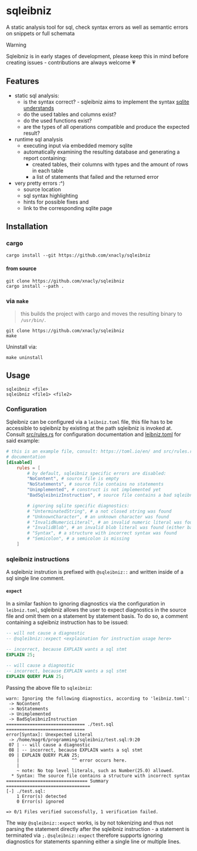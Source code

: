 # sqleibniz

A static analysis tool for sql, check syntax errors as well as semantic errors on snippets or full schemata


> [!WARNING]  
> Sqleibniz is in early stages of development, please keep this in mind before
> creating issues - contributions are always welcome 💗

## Features

- static sql analysis:
  - is the syntax correct? - sqleibniz aims to implement the syntax [sqlite understands](https://www.sqlite.org/lang.html)
  - do the used tables and columns exist?
  - do the used functions exist?
  - are the types of all operations compatible and produce the expected result?
- runtime sql analysis
  - executing input via embedded memory sqlite
  - automatically examining the resulting database and generating a report containing:
    - created tables, their columns with types and the amount of rows in each table
    - a list of statements that failed and the returned error
- very pretty errors :^)
  - source location
  - sql syntax highlighting
  - hints for possible fixes and
  - link to the corresponding sqlite page

## Installation

### cargo 

```
cargo install --git https://github.com/xnacly/sqleibniz
```

#### from source

```shell
git clone https://github.com/xnacly/sqleibniz
cargo install --path .
```

### via `make`

> this builds the project with cargo and moves the resulting binary to
> `/usr/bin/`.

```shell
git clone https://github.com/xnacly/sqleibniz
make
```

Uninstall via:

```shell
make uninstall
```

## Usage

```shell
sqleibniz <file>
sqleibniz <file1> <file2>
```

### Configuration

Sqleibniz can be configured via a `leibniz.toml` file, this file has to be
accessible to sqleibniz by existing at the path sqleibniz is invoked at.
Consult [src/rules.rs](./src/rules.rs) for configuration documentation and
[leibniz.toml](./leibniz.toml) for said example:

```toml
# this is an example file, consult: https://toml.io/en/ and src/rules.rs for
# documentation
[disabled] 
    rules = [ 
        # by default, sqleibniz specific errors are disabled:
        "NoContent", # source file is empty
        "NoStatements", # source file contains no statements
        "Unimplemented", # construct is not implemented yet
        "BadSqleibnizInstruction", # source file contains a bad sqleibniz instruction

        # ignoring sqlite specific diagnostics:
        # "UnterminatedString", # a not closed string was found
        # "UnknownCharacter", # an unknown character was found
        # "InvalidNumericLiteral", # an invalid numeric literal was found
        # "InvalidBlob", # an invalid blob literal was found (either bad hex data or incorrect syntax)
        # "Syntax", # a structure with incorrect syntax was found
        # "Semicolon", # a semicolon is missing
    ]
```


### sqleibniz instructions

A sqleibniz instrution is prefixed with `@sqleibniz::` and written inside of a
sql single line comment.

#### `expect`

In a similar fashion to ignoring diagnostics via the configuration in
`leibniz.toml`, sqleibniz allows the user to expect diagnostics in the source
file and omit them on a statement by statement basis. To do so, a comment
containing a sqleibniz instruction has to be issued:

```sql
-- will not cause a diagnostic
-- @sqleibniz::expect <explaination for instruction usage here>

-- incorrect, because EXPLAIN wants a sql stmt
EXPLAIN 25; 

-- will cause a diagnostic
-- incorrect, because EXPLAIN wants a sql stmt
EXPLAIN QUERY PLAN 25; 
```

Passing the above file to `sqleibniz`:

```text
warn: Ignoring the following diagnostics, according to 'leibniz.toml':
 -> NoContent
 -> NoStatements
 -> Unimplemented
 -> BadSqleibnizInstruction
============================== ./test.sql ==============================
error[Syntax]: Unexpected Literal
 -> /home/magr6/programming/sqleibniz/test.sql:9:20
 07 | -- will cause a diagnostic
 08 | -- incorrect, because EXPLAIN wants a sql stmt
 09 | EXPLAIN QUERY PLAN 25; 
    |                    ^^ error occurs here.
    |
    ~ note: No top level literals, such as Number(25.0) allowed.
  * Syntax: The source file contains a structure with incorrect syntax
=============================== Summary ================================
[-] ./test.sql:
    1 Error(s) detected
    0 Error(s) ignored

=> 0/1 Files verified successfully, 1 verification failed.
```

The way `@sqleibniz::expect` works, is by not tokenizing and thus not parsing
the statement directly after the sqleibniz instruction - a statement is
terminated via `;`. `@sqleibniz::expect` therefore supports ignoring diagnostics
for statements spanning either a single line or multiple lines.

